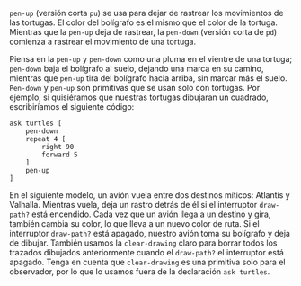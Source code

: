 ﻿`pen-up` (versión corta `pu`) se usa para dejar de rastrear los movimientos de las tortugas. El color del bolígrafo es el mismo que el color de la tortuga. Mientras que la `pen-up` deja de rastrear, la `pen-down` (versión corta de `pd`) comienza a rastrear el movimiento de una tortuga.

Piensa en la `pen-up` y `pen-down` como una pluma en el vientre de una tortuga; `pen-down` baja el bolígrafo al suelo, dejando una marca en su camino, mientras que `pen-up` tira del bolígrafo hacia arriba, sin marcar más el suelo. `Pen-down` y `pen-up` son primitivas que se usan solo con tortugas. Por ejemplo, si quisiéramos que nuestras tortugas dibujaran un cuadrado, escribiríamos el siguiente código:



```
ask turtles [
	pen-down
	repeat 4 [
		right 90
		forward 5
	]
	pen-up
]
```


En el siguiente modelo, un avión vuela entre dos destinos míticos: Atlantis y Valhalla. Mientras vuela, deja un rastro detrás de él si el interruptor `draw-path?` está encendido. Cada vez que un avión llega a un destino y gira, también cambia su color, lo que lleva a un nuevo color de ruta. Si el interruptor `draw-path?`  está apagado, nuestro avión toma su bolígrafo y deja de dibujar. También usamos la `clear-drawing` claro para borrar todos los trazados dibujados anteriormente cuando el `draw-path?` el interruptor está apagado. Tenga en cuenta que `clear-drawing` es una primitiva solo para el observador, por lo que lo usamos fuera de la declaración `ask turtles`.